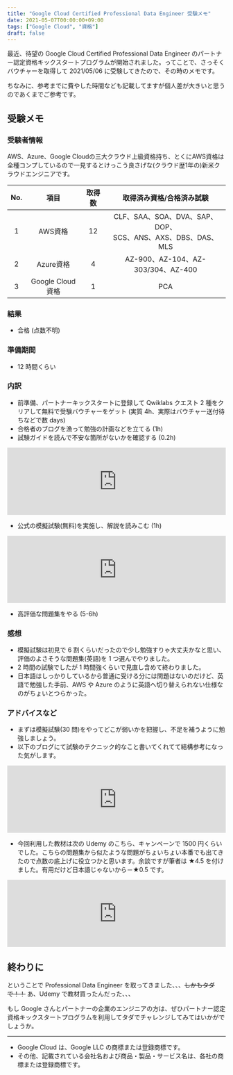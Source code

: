 ```yaml
---
title: "Google Cloud Certified Professional Data Engineer 受験メモ"
date: 2021-05-07T00:00:00+09:00
tags: ["Google Cloud", "資格"]
draft: false
---
```


最近、待望の Google Cloud Certified Professional Data Engineer のパートナー認定資格キックスタートプログラムが開始されました。ってことで、さっそくバウチャーを取得して 2021/05/06 に受験してきたので、その時のメモです。

ちなみに、参考までに費やした時間なども記載してますが個人差が大きいと思うのであくまでご参考です。

## 受験メモ

### 受験者情報

AWS、Azure、Google Cloudの三大クラウド上級資格持ち、とくにAWS資格は全種コンプしているので一見するとけっこう良さげな(クラウド歴1年の)新米クラウドエンジニアです。

|No.|項目|取得数|取得済み資格/合格済み試験|
|:---:|:---:|:---:|:---:|
|1|AWS資格|12|CLF、SAA、SOA、DVA、SAP、DOP、<br>SCS、ANS、AXS、DBS、DAS、MLS|
|2|Azure資格|4|AZ-900、AZ-104、AZ-303/304、AZ-400|
|3|Google Cloud資格|1|PCA|

### 結果

- 合格 (点数不明)

### 準備期間

- 12 時間くらい

### 内訳

- 前準備、パートナーキックスタートに登録して Qwiklabs クエスト 2 種をクリアして無料で受験バウチャーをゲット (実質 4h、実際はバウチャー送付待ちなどで数 days)
- 合格者のブログを漁って勉強の計画などを立てる (1h)
- 試験ガイドを読んで不安な箇所がないかを確認する (0.2h)

<iframe class="hatenablogcard" style="width:100%;height:155px;max-width:680px;" src="https://hatenablog-parts.com/embed?url=https://cloud.google.com/certification/guides/data-engineer?hl=ja" frameborder="0" scrolling="no"></iframe>

- 公式の模擬試験(無料)を実施し、解説を読みこむ (1h)

<iframe class="hatenablogcard" style="width:100%;height:155px;max-width:680px;" src="https://hatenablog-parts.com/embed?url=https://cloud.google.com/certification/sample-questions/data-engineer?hl=ja" frameborder="0" scrolling="no"></iframe>

- 高評価な問題集をやる (5-6h)

### 感想

- 模擬試験は初見で 6 割くらいだったので少し勉強すりゃ大丈夫かなと思い、評価のよさそうな問題集(英語)を 1 つ選んでやりました。
- 2 時間の試験でしたが 1 時間強くらいで見直し含めて終わりました。
- 日本語はしっかりしているから普通に受ける分には問題はないのだけど、英語で勉強した手前、AWS や Azure のように英語へ切り替えられない仕様なのがちょいとつらかった。

### アドバイスなど

- まずは模擬試験(30 問)をやってどこが弱いかを把握し、不足を補うように勉強しましょう。
- 以下のブログにて試験のテクニック的なこと書いてくれてて結構参考になった気がします。

<iframe class="hatenablogcard" style="width:100%;height:155px;max-width:680px;" src="https://hatenablog-parts.com/embed?url=
https://qiita.com/endw0901/items/5ebc530de3e9ffee4416#%E8%A9%A6%E9%A8%93%E3%81%AE%E3%83%86%E3%82%AF%E3%83%8B%E3%83%83%E3%82%AF%E7%9A%84%E3%81%AA%E3%82%82%E3%81%AE%E3%82%92%E7%B4%B9%E4%BB%8B" frameborder="0" scrolling="no"></iframe>

- 今回利用した教材は次の Udemy のこちら、キャンペーンで 1500 円くらいでした。こちらの問題集から似たような問題がちょいちょい本番でも出てきたので点数の底上げに役立つかと思います。余談ですが筆者は ★4.5 を付けました。有用だけど日本語じゃないから－★0.5 です。

<iframe class="hatenablogcard" style="width:100%;height:155px;max-width:680px;" src="https://hatenablog-parts.com/embed?url=https://www.udemy.com/share/104neQAEMSeF5TQXgH/" frameborder="0" scrolling="no"></iframe>

## 終わりに

ということで Professional Data Engineer を取ってきました、、、~~しかもタダで！！~~ あ、Udemy で教材買ったんだった、、、

もし Google さんとパートナーの企業のエンジニアの方は、ぜひパートナー認定資格キックスタートプログラムを利用してタダでチャレンジしてみてはいかがでしょうか。

---

- Google Cloud は、Google LLC の商標または登録商標です。
- その他、記載されている会社名および商品・製品・サービス名は、各社の商標または登録商標です。
